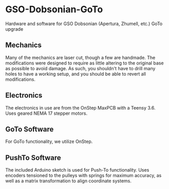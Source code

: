 # GSO-Dobsonian-GoTo
Hardware and software for GSO Dobsonian (Apertura, Zhumell, etc.) GoTo upgrade

## Mechanics 
Many of the mechanics are laser cut, though a few are handmade. The modifications were designed to require as little altering to the original base as possible to avoid damage. As such, you shouldn't have to drill many holes to have a working setup, and you should be able to revert all modifications.

## Electronics
The electronics in use are from the OnStep MaxPCB with a Teensy 3.6. Uses geared NEMA 17 stepper motors.

## GoTo Software
For GoTo functionality, we utilize OnStep.

## PushTo Software
The included Arduino sketch is used for Push-To functionality. Uses encoders tensioned to the pulleys with springs for maximum accuracy, as well as a matrix transformation to align coordinate systems.
